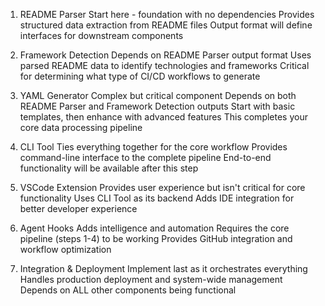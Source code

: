 1. README Parser
Start here - foundation with no dependencies
Provides structured data extraction from README files
Output format will define interfaces for downstream components

2. Framework Detection
Depends on README Parser output format
Uses parsed README data to identify technologies and frameworks
Critical for determining what type of CI/CD workflows to generate

3. YAML Generator
Complex but critical component
Depends on both README Parser and Framework Detection outputs
Start with basic templates, then enhance with advanced features
This completes your core data processing pipeline

4. CLI Tool
Ties everything together for the core workflow
Provides command-line interface to the complete pipeline
End-to-end functionality will be available after this step

5. VSCode Extension
Provides user experience but isn't critical for core functionality
Uses CLI Tool as its backend
Adds IDE integration for better developer experience

6. Agent Hooks
Adds intelligence and automation
Requires the core pipeline (steps 1-4) to be working
Provides GitHub integration and workflow optimization

7. Integration & Deployment
Implement last as it orchestrates everything
Handles production deployment and system-wide management
Depends on ALL other components being functional

